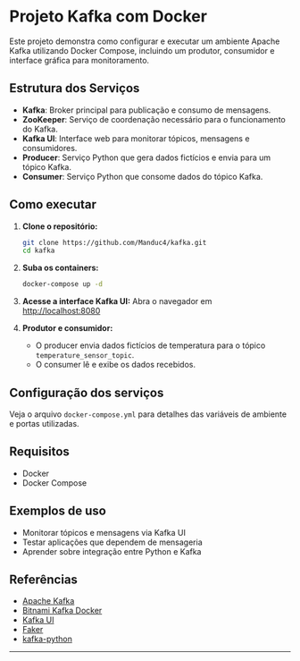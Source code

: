 # Projeto Kafka com Docker

Este projeto demonstra como configurar e executar um ambiente Apache Kafka utilizando Docker Compose, incluindo um produtor, consumidor e interface gráfica para monitoramento.

## Estrutura dos Serviços

- **Kafka**: Broker principal para publicação e consumo de mensagens.
- **ZooKeeper**: Serviço de coordenação necessário para o funcionamento do Kafka.
- **Kafka UI**: Interface web para monitorar tópicos, mensagens e consumidores.
- **Producer**: Serviço Python que gera dados fictícios e envia para um tópico Kafka.
- **Consumer**: Serviço Python que consome dados do tópico Kafka.

## Como executar

1. **Clone o repositório:**
   ```bash
   git clone https://github.com/Manduc4/kafka.git
   cd kafka
   ```

2. **Suba os containers:**
   ```bash
   docker-compose up -d
   ```

3. **Acesse a interface Kafka UI:**
   Abra o navegador em [http://localhost:8080](http://localhost:8080)

4. **Produtor e consumidor:**
   - O producer envia dados fictícios de temperatura para o tópico `temperature_sensor_topic`.
   - O consumer lê e exibe os dados recebidos.

## Configuração dos serviços

Veja o arquivo `docker-compose.yml` para detalhes das variáveis de ambiente e portas utilizadas.

## Requisitos

- Docker
- Docker Compose

## Exemplos de uso

- Monitorar tópicos e mensagens via Kafka UI
- Testar aplicações que dependem de mensageria
- Aprender sobre integração entre Python e Kafka

## Referências

- [Apache Kafka](https://kafka.apache.org/)
- [Bitnami Kafka Docker](https://hub.docker.com/r/bitnami/kafka)
- [Kafka UI](https://github.com/provectus/kafka-ui)
- [Faker](https://faker.readthedocs.io/en/master/)
- [kafka-python](https://github.com/dpkp/kafka-python)

---
